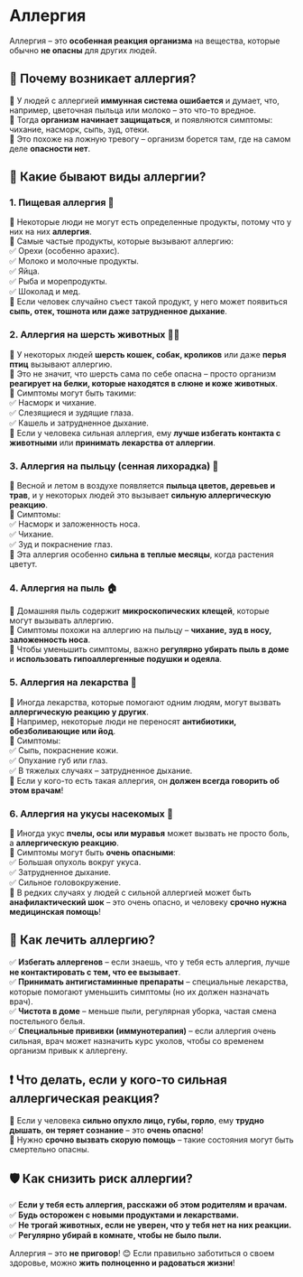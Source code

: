 # Аллергия  

Аллергия – это **особенная реакция организма** на вещества, которые обычно **не опасны** для других людей.  

## 🌱 Почему возникает аллергия?  
🔹 У людей с аллергией **иммунная система ошибается** и думает, что, например, цветочная пыльца или молоко – это что-то вредное.  
🔹 Тогда **организм начинает защищаться**, и появляются симптомы: чихание, насморк, сыпь, зуд, отеки.  
🔹 Это похоже на ложную тревогу – организм борется там, где на самом деле **опасности нет**.  

## 🚨 Какие бывают виды аллергии?  

### **1. Пищевая аллергия** 🍏  
🔹 Некоторые люди не могут есть определенные продукты, потому что у них на них **аллергия**.  
🔹 Самые частые продукты, которые вызывают аллергию:  
✅ Орехи (особенно арахис).  
✅ Молоко и молочные продукты.  
✅ Яйца.  
✅ Рыба и морепродукты.  
✅ Шоколад и мед.  
🔹 Если человек случайно съест такой продукт, у него может появиться **сыпь, отек, тошнота или даже затрудненное дыхание**.  

### **2. Аллергия на шерсть животных** 🐶🐱  
🔹 У некоторых людей **шерсть кошек, собак, кроликов** или даже **перья птиц** вызывают аллергию.  
🔹 Это не значит, что шерсть сама по себе опасна – просто организм **реагирует на белки, которые находятся в слюне и коже животных**.  
🔹 Симптомы могут быть такими:  
✅ Насморк и чихание.  
✅ Слезящиеся и зудящие глаза.  
✅ Кашель и затрудненное дыхание.  
🔹 Если у человека сильная аллергия, ему **лучше избегать контакта с животными** или **принимать лекарства от аллергии**.  

### **3. Аллергия на пыльцу (сенная лихорадка)** 🌻  
🔹 Весной и летом в воздухе появляется **пыльца цветов, деревьев и трав**, и у некоторых людей это вызывает **сильную аллергическую реакцию**.  
🔹 Симптомы:  
✅ Насморк и заложенность носа.  
✅ Чихание.  
✅ Зуд и покраснение глаз.  
🔹 Эта аллергия особенно **сильна в теплые месяцы**, когда растения цветут.  

### **4. Аллергия на пыль** 🏠  
🔹 Домашняя пыль содержит **микроскопических клещей**, которые могут вызывать аллергию.  
🔹 Симптомы похожи на аллергию на пыльцу – **чихание, зуд в носу, заложенность носа**.  
🔹 Чтобы уменьшить симптомы, важно **регулярно убирать пыль в доме** и **использовать гипоаллергенные подушки и одеяла**.  

### **5. Аллергия на лекарства** 💊  
🔹 Иногда лекарства, которые помогают одним людям, могут вызвать **аллергическую реакцию у других**.  
🔹 Например, некоторые люди не переносят **антибиотики, обезболивающие или йод**.  
🔹 Симптомы:  
✅ Сыпь, покраснение кожи.  
✅ Опухание губ или глаз.  
✅ В тяжелых случаях – затрудненное дыхание.  
🔹 Если у кого-то есть такая аллергия, он **должен всегда говорить об этом врачам**!  

### **6. Аллергия на укусы насекомых** 🐝  
🔹 Иногда укус **пчелы, осы или муравья** может вызвать не просто боль, а **аллергическую реакцию**.  
🔹 Симптомы могут быть **очень опасными**:  
✅ Большая опухоль вокруг укуса.  
✅ Затрудненное дыхание.  
✅ Сильное головокружение.  
🔹 В редких случаях у людей с сильной аллергией может быть **анафилактический шок** – это очень опасно, и человеку **срочно нужна медицинская помощь**!  

## 💊 Как лечить аллергию?  
✅ **Избегать аллергенов** – если знаешь, что у тебя есть аллергия, лучше **не контактировать с тем, что ее вызывает**.  
✅ **Принимать антигистаминные препараты** – специальные лекарства, которые помогают уменьшить симптомы (но их должен назначать врач).  
✅ **Чистота в доме** – меньше пыли, регулярная уборка, частая смена постельного белья.  
✅ **Специальные прививки (иммунотерапия)** – если аллергия очень сильная, врач может назначить курс уколов, чтобы со временем организм привык к аллергену.  

## ❗ Что делать, если у кого-то сильная аллергическая реакция?  
🔹 Если у человека **сильно опухло лицо, губы, горло**, ему **трудно дышать**, **он теряет сознание** – это **очень опасно**!  
🔹 Нужно **срочно вызвать скорую помощь** – такие состояния могут быть смертельно опасны.  

## 🛡 Как снизить риск аллергии?  
✅ **Если у тебя есть аллергия, расскажи об этом родителям и врачам.**  
✅ **Будь осторожен с новыми продуктами и лекарствами.**  
✅ **Не трогай животных, если не уверен, что у тебя нет на них реакции.**  
✅ **Регулярно убирай в комнате, чтобы не было пыли.**  

Аллергия – это **не приговор**! 😊 Если правильно заботиться о своем здоровье, можно **жить полноценно и радоваться жизни**!  


